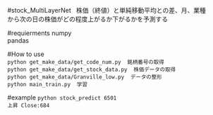 #stock_MultiLayerNet  
株価（終値）と単純移動平均との差、月、業種  
から次の日の株価がどの程度上がるか下がるかを予測する

#requierments 
numpy  
pandas  

#How to use  
`python get_make_data/get_code_num.py  銘柄番号の取得`  
`python get_make_data/get_stock_data.py  株価データの取得`  
`python get_make_data/Granville_low.py  データの整形`  
`python main_train.py  学習`  

#example
`python stock_predict 6501`  
`上昇 Close:684`
